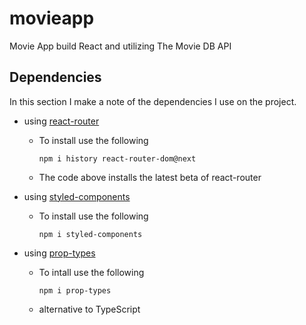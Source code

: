 # movieapp
Movie App build React and utilizing The Movie DB API


## Dependencies ##
In this section I make a note of the dependencies I use on the project.
- using [react-router](https://github.com/ReactTraining/react-router/)
     - To install use the following

        ```shell
        npm i history react-router-dom@next
        ```
    - The code above installs the latest beta of react-router
- using [styled-components](https://styled-components.com)
    - To install use the following

        ```shell
        npm i styled-components
        ```
- using [prop-types](https://npmjs.com/package/prop-types)
    - To intall use the following

        ```shell
        npm i prop-types
        ```
    - alternative to TypeScript